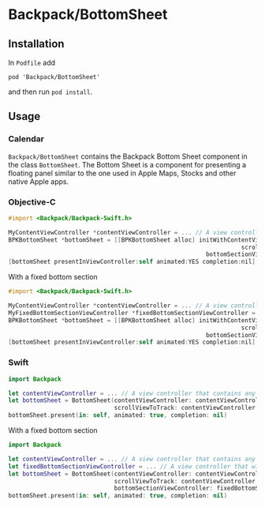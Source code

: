 # Backpack/BottomSheet

## Installation

In `Podfile` add

```
pod 'Backpack/BottomSheet'
```

and then run `pod install`.

## Usage

### Calendar

`Backpack/BottomSheet` contains the Backpack Bottom Sheet component in the class `BottomSheet`. The Bottom Sheet is a component for presenting a floating panel similar to the one used in Apple Maps, Stocks and other native Apple apps.

### Objective-C

```objective-c
#import <Backpack/Backpack-Swift.h>

MyContentViewController *contentViewController = ... // A view controller that contains any kind of scroll view
BPKBottomSheet *bottomSheet = [[BPKBottomSheet alloc] initWithContentViewController:contentViewController
                                                                  scrollViewToTrack:contentViewController.scrollView
                                                        bottomSectionViewController:nil];
[bottomSheet presentInViewController:self animated:YES completion:nil];
```

With a fixed bottom section

```objective-c
#import <Backpack/Backpack-Swift.h>

MyContentViewController *contentViewController = ... // A view controller that contains any kind of scroll view
MyFixedBottomSectionViewController *fixedBottomSectionViewController = ... // A view controller that will be fixed at the bottom (won't scroll)
BPKBottomSheet *bottomSheet = [[BPKBottomSheet alloc] initWithContentViewController:contentViewController
                                                                  scrollViewToTrack:contentViewController.scrollView
                                                        bottomSectionViewController:fixedBottomSectionViewController];
[bottomSheet presentInViewController:self animated:YES completion:nil];
```

### Swift

```swift
import Backpack

let contentViewController = ... // A view controller that contains any kind of scroll view
let bottomSheet = BottomSheet(contentViewController: contentViewController,
                              scrollViewToTrack: contentViewController.scrollView)
bottomSheet.present(in: self, animated: true, completion: nil)
```

With a fixed bottom section

```swift
import Backpack

let contentViewController = ... // A view controller that contains any kind of scroll view
let fixedBottomSectionViewController = ... // A view controller that will be fixed at the bottom (won't scroll)
let bottomSheet = BottomSheet(contentViewController: contentViewController,
                              scrollViewToTrack: contentViewController.scrollView,
                              bottomSectionViewController: fixedBottomSectionViewController)
bottomSheet.present(in: self, animated: true, completion: nil)
```
